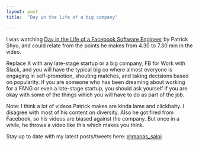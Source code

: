 ```yaml
---
layout: post
title:  "Day in the life of a big company"

---
```


I was watching [Day in the Life of a Facebook Software Engineer](https://www.youtube.com/watch?v=-brF6SUXbns) by Patrick Shyu, and could relate from the points he makes from 4.30 to 7.30 min in the video.

Replace X with any late-stage startup or a big company, FB for Work with Slack, and you will have the typical big co where almost everyone is engaging in self-promotion, shouting matches, and taking decisions based on popularity. If you are someone who has been dreaming about working for a FANG or even a late-stage startup, you should ask yourself if you are okay with some of the things which you will have to do as part of the job.

Note: I think a lot of videos Patrick makes are kinda lame and clickbaity. I disagree with most of his content on diversity. Also he got fired from Facebook, so his videos are biased against the company. But once in a while, he throws a video like this which makes you think.

Stay up to date with my latest posts/tweets here: [@manas_saloi](http://twitter.com/manas_saloi)
